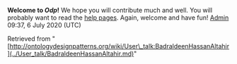 __Welcome to _Odp_!__ We hope you will contribute much and well. 
You will probably want to read the [help pages](http://ontologydesignpatterns.org/wiki/Help:Contents "Help:Contents"). Again, welcome and have fun! [Admin](../User/ValentinaPresutti.md "User:ValentinaPresutti") 09:37, 6 July 2020 (UTC)





Retrieved from "[http://ontologydesignpatterns.org/wiki/User\_talk:BadraldeenHassanAltahir](../User_talk/BadraldeenHassanAltahir.md)"